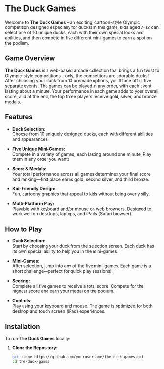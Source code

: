 # The Duck Games

Welcome to **The Duck Games** – an exciting, cartoon-style Olympic competition designed especially for ducks! In this game, kids aged 7–12 can select one of 10 unique ducks, each with their own special looks and abilities, and then compete in five different mini-games to earn a spot on the podium.

## Game Overview

**The Duck Games** is a web-based arcade collection that brings a fun twist to Olympic-style competitions—only, the competitors are adorable ducks! After choosing your duck from 10 premade options, you'll face off in five separate events. The games can be played in any order, with each event lasting about a minute. Your performance in each game adds to your overall score, and at the end, the top three players receive gold, silver, and bronze medals.

## Features

- **Duck Selection:**  
  Choose from 10 uniquely designed ducks, each with different abilities and appearances.

- **Five Unique Mini-Games:**  
  Compete in a variety of games, each lasting around one minute. Play them in any order you want!

- **Score & Medals:**  
  Your total performance across all games determines your final score and ranking—first place earns gold, second silver, and third bronze.

- **Kid-Friendly Design:**  
  Fun, cartoony graphics that appeal to kids without being overly silly.

- **Multi-Platform Play:**  
  Playable with keyboard and/or mouse on web browsers. Designed to work well on desktops, laptops, and iPads (Safari browser).

## How to Play

- **Duck Selection:**  
  Start by choosing your duck from the selection screen. Each duck has its own special ability to help you in the mini-games.

- **Mini-Games:**  
  After selection, jump into any of the five mini-games. Each game is a short challenge—perfect for quick play sessions!

- **Scoring:**  
  Complete all five games to receive a total score. Compete for the highest score and earn your medal on the podium.

- **Controls:**  
  Play using your keyboard and mouse. The game is optimized for both desktop and touch screen (iPad) experiences.

## Installation

To run **The Duck Games** locally:

1. **Clone the Repository:**

   ```bash
   git clone https://github.com/yourusername/the-duck-games.git
   cd the-duck-games
